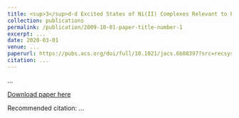 ```yaml
---
title: <sup>3</sup>d-d Excited States of Ni(II) Complexes Relevant to Photoredox Catalysis: Spectroscopic Identification and Mechanistic Implications
collection: publications
permalink: /publication/2009-10-01-paper-title-number-1
excerpt: ...
date: 2020-03-01
venue: ...
paperurl: https://pubs.acs.org/doi/full/10.1021/jacs.6b08397?src=recsys
citation: ...
---
```

...

[Download paper here](http://academicpages.github.io/files/paper1.pdf)

Recommended citation: ...
